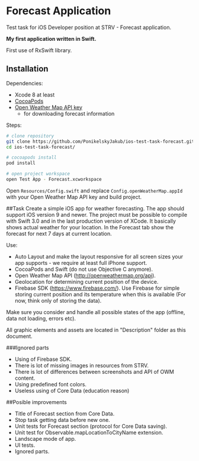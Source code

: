 # Forecast Application
Test task for iOS Developer position at STRV - Forecast application.

<b>My first application written in Swift.</b>

First use of RxSwift library.

## Installation

Dependencies:
 - Xcode 8 at least
 - [CocoaPods](https://cocoapods.org/)
 - [Open Weather Map API key](http://openweathermap.org/)
   - for downloading forecast information

Steps:

```bash
# clone repository
git clone https://github.com/PonikelskyJakub/ios-test-task-forecast.git
cd ios-test-task-forecast/

# cocoapods install
pod install

# open project workspace
open Test App - Forecast.xcworkspace
```

Open `Resources/Config.swift` and replace `Config.openWeatherMap.appId` with your Open Weather Map API key and build project.

##Task
Create a simple iOS app for weather forecasting. The app should support iOS version 9 and newer. The project must be possible to compile with Swift 3.0 and in the last production version of XCode. It basically shows actual weather for your location. In the Forecast tab show the forecast for next 7 days at current location.

Use:
- Auto Layout and make the layout responsive for all screen sizes your app supports - we require at least full iPhone support.
- CocoaPods and Swift (do not use Objective C anymore). 
- Open Weather Map API (http://openweathermap.org/api). 
- Geolocation for determining current position of the device. 
- Firebase SDK (https://www.firebase.com/). Use Firebase for simple storing current position and its temperature when this is available (For now, think only of storing the data).

Make sure you consider and handle all possible states of the app (offline, data not loading, errors etc).

All graphic elements and assets are located in "Description" folder as this document.

###Ignored parts
- Using of Firebase SDK.
- There is lot of missing images in resources from STRV.
- There is lot of differences between screenshots and API of OWM content.
- Using predefined font colors.
- Useless using of Core Data (education reason)

##Posible improvements
- Title of Forecast section from Core Data.
- Stop task getting data before new one.
- Unit tests for Forecast section (protocol for Core Data saving).
- Unit test for Observable.mapLocationToCityName extension.
- Landscape mode of app.
- UI tests.
- Ignored parts.